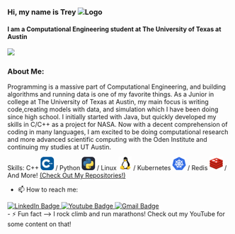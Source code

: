 ### Hi, my name is Trey  <img src="https://user-images.githubusercontent.com/70235944/235464816-97a74fe3-00e5-4e2d-a68d-b88911af71ac.gif" alt="Logo" width="20" >
#### I am a Computational Engineering student at The University of Texas at Austin

<img src="https://user-images.githubusercontent.com/70235944/235691242-57eb39ea-0bfd-4e28-8da6-f5d1043d3ec7.png"/>
</a>


### About Me:
Programming is a massive part of Computational Engineering, and building algorithms and running data is one of my favorite things. As a Junior in college at The University of Texas at Austin, my main focus is writing code,creating models with data, and simulation which I have been doing since high school. I initially started with Java, but quickly developed my skills in C/C++ as a project for NASA. Now with a decent comprehension of coding in many languages, I am excited to be doing computational research and more advanced scientific computing with the Oden Institute and continuing my studies at UT Austin.

Skills: C++ <img src="https://raw.githubusercontent.com/tandpfun/skill-icons/main/icons/CPP.svg" width =30> / Python <img src="https://raw.githubusercontent.com/tandpfun/skill-icons/main/icons/Python-Dark.svg" width =30> / Linux <img src="https://raw.githubusercontent.com/devicons/devicon/master/icons/linux/linux-original.svg" width =30> / Kubernetes <img src="https://raw.githubusercontent.com/devicons/devicon/master/icons/kubernetes/kubernetes-plain.svg" width =30> / Redis <img src="https://raw.githubusercontent.com/devicons/devicon/master/icons/redis/redis-original.svg" width =30> / And More! <a href="https://github.com/TreyGower7?tab=repositories" target="_blank">(Check Out My Repositories!)</a>


- 📫 How to reach me: 
<div id="badges">
<a href="https://www.linkedin.com/in/trey-gower-4107bb188/">
  <img src="https://img.shields.io/badge/LinkedIn-blue?style=for-the-badge&logo=linkedin&logoColor=white" alt="LinkedIn Badge"/>
</a>
<a href="https://www.youtube.com/channel/UC5csCBWv404Pmg1c04F4oUA">
  <img src="https://img.shields.io/badge/YouTube-red?style=for-the-badge&logo=youtube&logoColor=white" alt="Youtube Badge"/>
</a>
<a href="mailto:goweryert@gmail.com">
  <img src="https://img.shields.io/badge/email-red?logo=gmail&logoColor=white&style=for-the-badge" alt="Gmail Badge"/>
</a>
</div>
- ⚡ Fun fact --> I rock climb and run marathons! Check out my YouTube for some content on that!

